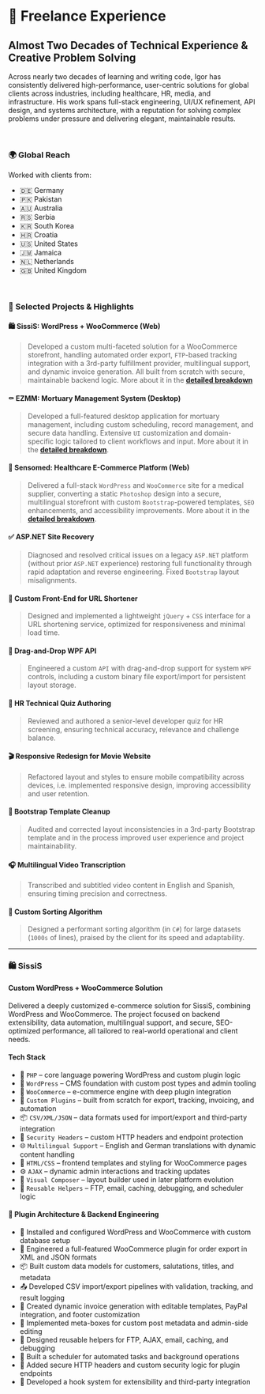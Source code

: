 # 🧠 Freelance Experience

## Almost Two Decades of Technical Experience & Creative Problem Solving

Across nearly two decades of learning and writing code, Igor has consistently delivered high-performance, user-centric solutions for global clients across industries, including healthcare, HR, media, and infrastructure. His work spans full-stack engineering, UI/UX refinement, API design, and systems architecture, with a reputation for solving complex problems under pressure and delivering elegant, maintainable results.

<br>

### 🌍 Global Reach

Worked with clients from:

- 🇩🇪 Germany
- 🇵🇰 Pakistan
- 🇦🇺 Australia
- 🇷🇸 Serbia
- 🇰🇷 South Korea
- 🇭🇷 Croatia
- 🇺🇸 United States
- 🇯🇲 Jamaica
- 🇳🇱 Netherlands
- 🇬🇧 United Kingdom

<br>

### 🔧 Selected Projects & Highlights

#### 🛍️ SissiS: WordPress + WooCommerce (Web)

> Developed a custom multi-faceted solution for a WooCommerce storefront, handling automated order export, `FTP`-based tracking integration with a 3rd-party fulfillment provider, multilingual support, and dynamic invoice generation. All built from scratch with secure, maintainable backend logic. More about it in the [**detailed breakdown**](#️-sissis)

#### ⚰️ EZMM: Mortuary Management System (Desktop)

> Developed a full-featured desktop application for mortuary management, including custom scheduling, record management, and secure data handling. Extensive `UI` customization and domain-specific logic tailored to client workflows and input. More about it in the [**detailed breakdown**](#-ezmm).

#### 🏥 Sensomed: Healthcare E-Commerce Platform (Web)

> Delivered a full-stack `WordPress` and `WooCommerce` site for a medical supplier, converting a static `Photoshop` design into a secure, multilingual storefront with custom `Bootstrap`-powered templates, `SEO` enhancements, and accessibility improvements. More about it in the [**detailed breakdown**](#-sensomed).

#### ✅ ASP.NET Site Recovery

> Diagnosed and resolved critical issues on a legacy `ASP.NET` platform (without prior `ASP.NET` experience) restoring full functionality through rapid adaptation and reverse engineering. Fixed `Bootstrap` layout misalignments.

#### 🎯 Custom Front-End for URL Shortener

> Designed and implemented a lightweight `jQuery` + `CSS` interface for a URL shortening service, optimized for responsiveness and minimal load time.

#### 🧩 Drag-and-Drop WPF API

> Engineered a custom `API` with drag-and-drop support for system `WPF` controls, including a custom binary file export/import for persistent layout storage.

#### 🧠 HR Technical Quiz Authoring

> Reviewed and authored a senior-level developer quiz for HR screening, ensuring technical accuracy, relevance and challenge balance.

#### 🎬 Responsive Redesign for Movie Website

> Refactored layout and styles to ensure mobile compatibility across devices, i.e. implemented responsive design, improving accessibility and user retention.

#### 🧼 Bootstrap Template Cleanup

> Audited and corrected layout inconsistencies in a 3rd-party Bootstrap template and in the process improved user experience and project maintainability.

#### 🎧 Multilingual Video Transcription

> Transcribed and subtitled video content in English and Spanish, ensuring timing precision and correctness.

#### 🧮 Custom Sorting Algorithm

> Designed a performant sorting algorithm (in `C#`) for large datasets (`1000s` of lines), praised by the client for its speed and adaptability.

---

### 🛍️ SissiS

#### Custom WordPress + WooCommerce Solution

Delivered a deeply customized e-commerce solution for SissiS, combining WordPress and WooCommerce. The project focused on backend extensibility, data automation, multilingual support, and secure, SEO-optimized performance, all tailored to real-world operational and client needs.

#### Tech Stack

- 🐘 `PHP` – core language powering WordPress and custom plugin logic
- 🧩 `WordPress` – CMS foundation with custom post types and admin tooling
- 🛒 `WooCommerce` – e-commerce engine with deep plugin integration
- 🧠 `Custom Plugins` – built from scratch for export, tracking, invoicing, and automation
- 📦 `CSV/XML/JSON` – data formats used for import/export and third-party integration
- 🔐 `Security Headers` – custom HTTP headers and endpoint protection
- 🌐 `Multilingual Support` – English and German translations with dynamic content handling
- 🎨 `HTML/CSS` – frontend templates and styling for WooCommerce pages
- ⚙️ `AJAX` – dynamic admin interactions and tracking updates
- 🧭 `Visual Composer` – layout builder used in later platform evolution
- 🪼 `Reusable Helpers` – FTP, email, caching, debugging, and scheduler logic

#### 🔧 Plugin Architecture & Backend Engineering

- 🔧 Installed and configured WordPress and WooCommerce with custom database setup
- 🧠 Engineered a full-featured WooCommerce plugin for order export in XML and JSON formats
- 📦 Built custom data models for customers, salutations, titles, and metadata
- 📤 Developed CSV import/export pipelines with validation, tracking, and result logging
- 🧾 Created dynamic invoice generation with editable templates, PayPal integration, and footer customization
- 🧠 Implemented meta-boxes for custom post metadata and admin-side editing
- 🧠 Designed reusable helpers for FTP, AJAX, email, caching, and debugging
- 🧠 Built a scheduler for automated tasks and background operations
- 🔐 Added secure HTTP headers and custom security logic for plugin endpoints
- 🧠 Developed a hook system for extensibility and third-party integration
